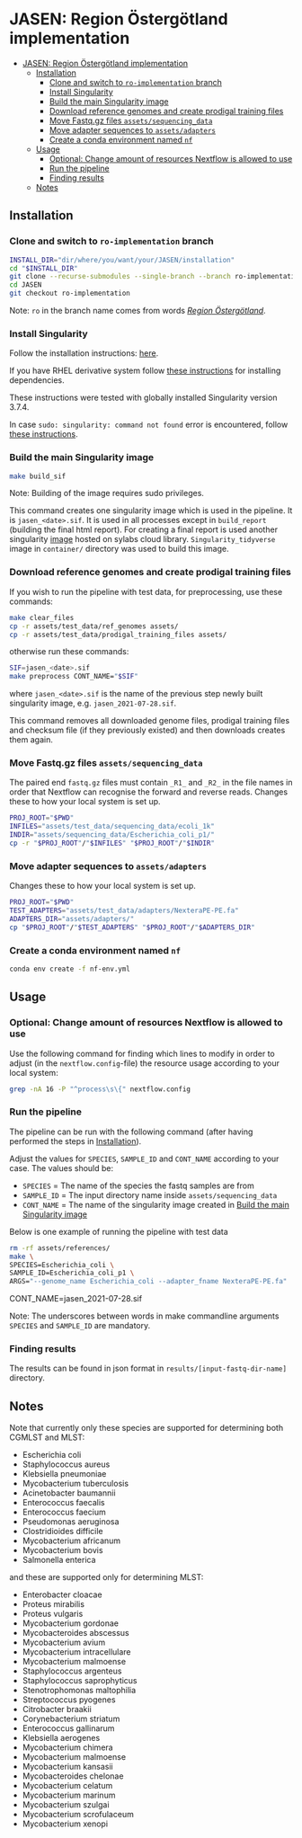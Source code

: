 # JASEN: Region Östergötland implementation

<!-- TOC -->

- [JASEN: Region Östergötland implementation](#jasen-region-östergötland-implementation)
  - [Installation](#installation)
    - [Clone and switch to `ro-implementation` branch](#clone-and-switch-to-ro-implementation-branch)
    - [Install Singularity](#install-singularity)
    - [Build the main Singularity image](#build-the-main-singularity-image)
    - [Download reference genomes and create prodigal training files](#download-reference-genomes-and-create-prodigal-training-files)
    - [Move Fastq.gz files `assets/sequencing_data`](#move-fastqgz-files-assetssequencing_data)
    - [Move adapter sequences to `assets/adapters`](#move-adapter-sequences-to-assetsadapters)
    - [Create a conda environment named `nf`](#create-a-conda-environment-named-nf)
  - [Usage](#usage)
    - [Optional: Change amount of resources Nextflow is allowed to use](#optional-change-amount-of-resources-nextflow-is-allowed-to-use)
    - [Run the pipeline](#run-the-pipeline)
    - [Finding results](#finding-results)
  - [Notes](#notes)

<!-- /TOC -->

## Installation

### Clone and switch to `ro-implementation` branch

```bash
INSTALL_DIR="dir/where/you/want/your/JASEN/installation"
cd "$INSTALL_DIR"
git clone --recurse-submodules --single-branch --branch ro-implementation https://github.com/Genomic-Medicine-Linkoping/JASEN.git
cd JASEN
git checkout ro-implementation
```

Note: `ro` in the branch name comes from words *[Region Östergötland](https://www.regionostergotland.se/)*.

### Install Singularity

Follow the installation instructions: [here](https://sylabs.io/guides/3.8/user-guide/quick_start.html 'Quick installation steps').

If you have RHEL derivative system follow [these instructions](https://sylabs.io/guides/3.0/user-guide/installation.html#install-dependencies 'Installing dependencies with yum/rpm') for installing dependencies.

These instructions were tested with globally installed Singularity version 3.7.4.

In case `sudo: singularity: command not found` error is encountered, follow [these instructions](https://sylabs.io/guides/2.5/user-guide/troubleshooting.html#error-running-singularity-with-sudo 'Error running singularity with sudo').

### Build the main Singularity image

```bash
make build_sif
```

Note: Building of the image requires sudo privileges.

This command creates one singularity image which is used in the pipeline. It is `jasen_<date>.sif`. It is used in all processes except in `build_report` (building the final html report). For creating a final report is used another singularity [image](https://cloud.sylabs.io/library/ljmesi/default/jasen_tidyverse.sif) hosted on sylabs cloud library. `Singularity_tidyverse` image in `container/` directory was used to build this image.

### Download reference genomes and create prodigal training files

If you wish to run the pipeline with test data, for preprocessing, use these commands:

```bash
make clear_files
cp -r assets/test_data/ref_genomes assets/
cp -r assets/test_data/prodigal_training_files assets/
```

otherwise run these commands: 

```bash
SIF=jasen_<date>.sif
make preprocess CONT_NAME="$SIF"
```

where `jasen_<date>.sif` is the name of the previous step newly built singularity image, e.g. `jasen_2021-07-28.sif`.

This command removes all downloaded genome files, prodigal training files and checksum file (if they previously existed) and then downloads creates them again.

### Move Fastq.gz files `assets/sequencing_data`

The paired end `fastq.gz` files must contain `_R1_` and `_R2_` in the file names in order that Nextflow can recognise the forward and reverse reads.
Changes these to how your local system is set up.

```bash
PROJ_ROOT="$PWD"
INFILES="assets/test_data/sequencing_data/ecoli_1k"
INDIR="assets/sequencing_data/Escherichia_coli_p1/"
cp -r "$PROJ_ROOT"/"$INFILES" "$PROJ_ROOT"/"$INDIR"
```

### Move adapter sequences to `assets/adapters`

Changes these to how your local system is set up.

```bash
PROJ_ROOT="$PWD"
TEST_ADAPTERS="assets/test_data/adapters/NexteraPE-PE.fa"
ADAPTERS_DIR="assets/adapters/"
cp "$PROJ_ROOT"/"$TEST_ADAPTERS" "$PROJ_ROOT"/"$ADAPTERS_DIR"
```

### Create a conda environment named `nf`

```bash
conda env create -f nf-env.yml
```

## Usage

### Optional: Change amount of resources Nextflow is allowed to use

Use the following command for finding which lines to modify in order to adjust (in the `nextflow.config`-file) the resource usage according to your local system:

```bash
grep -nA 16 -P "^process\s\{" nextflow.config
```

### Run the pipeline

The pipeline can be run with the following command (after having performed the steps in [Installation](#installation)).

Adjust the values for `SPECIES`, `SAMPLE_ID` and `CONT_NAME` according to your case. The values should be:

- `SPECIES` = The name of the species the fastq samples are from
- `SAMPLE_ID` = The input directory name inside `assets/sequencing_data`
- `CONT_NAME` = The name of the singularity image created in [Build the main Singularity image](#build-the-main-singularity-image)

Below is one example of running the pipeline with test data

```bash
rm -rf assets/references/
make \
SPECIES=Escherichia_coli \
SAMPLE_ID=Escherichia_coli_p1 \
ARGS="--genome_name Escherichia_coli --adapter_fname NexteraPE-PE.fa"
```

CONT_NAME=jasen_2021-07-28.sif

Note: The underscores between words in make commandline arguments `SPECIES` and `SAMPLE_ID` are mandatory.

### Finding results

The results can be found in json format in `results/[input-fastq-dir-name]` directory. 

## Notes

Note that currently only these species are supported for determining both CGMLST and MLST:
- Escherichia coli
- Staphylococcus aureus
- Klebsiella pneumoniae
- Mycobacterium tuberculosis
- Acinetobacter baumannii
- Enterococcus faecalis
- Enterococcus faecium
- Pseudomonas aeruginosa
- Clostridioides difficile
- Mycobacterium africanum
- Mycobacterium bovis
- Salmonella enterica

and these are supported only for determining MLST:
- Enterobacter cloacae
- Proteus mirabilis
- Proteus vulgaris
- Mycobacterium gordonae
- Mycobacteroides abscessus
- Mycobacterium avium
- Mycobacterium intracellulare
- Mycobacterium malmoense
- Staphylococcus argenteus
- Staphylococcus saprophyticus
- Stenotrophomonas maltophilia
- Streptococcus pyogenes
- Citrobacter braakii
- Corynebacterium striatum
- Enterococcus gallinarum
- Klebsiella aerogenes
- Mycobacterium chimera
- Mycobacterium malmoense
- Mycobacterium kansasii
- Mycobacteroides chelonae
- Mycobacterium celatum
- Mycobacterium marinum
- Mycobacterium szulgai
- Mycobacterium scrofulaceum
- Mycobacterium xenopi

